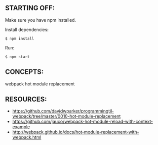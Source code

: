 ## STARTING OFF:

Make sure you have npm installed.

Install dependencies:
```
$ npm install
```

Run:
```
$ npm start
```

## CONCEPTS:

webpack hot module replacement

## RESOURCES:

* https://github.com/davidwparker/programmingtil-webpack/tree/master/0010-hot-module-replacement
* https://github.com/jauco/webpack-hot-module-reload-with-context-example
* http://webpack.github.io/docs/hot-module-replacement-with-webpack.html
